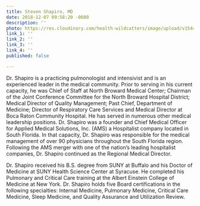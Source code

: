 ```yaml
---
title: Steven Shapiro, MD
date: 2018-12-07 09:58:20 -0600
description: ''
photo: https://res.cloudinary.com/health-wildcatters/image/upload/v1544198318/image.png
link_1: ''
link_2: ''
link_3: ''
link_4: ''
published: false

---
```

Dr. Shapiro is a practicing pulmonologist and intensivist and is an experienced leader in the medical community. Prior to serving in his current capacity, he was Chief of Staff at North Broward Medical Center; Chairman of the Joint Conference Committee for the North Broward Hospital District; Medical Director of Quality Management; Past Chief, Department of Medicine; Director of Respiratory Care Services and Medical Director at Boca Raton Community Hospital. He has served in numerous other medical leadership positions. Dr. Shapiro was a founder and Chief Medical Officer for Applied Medical Solutions, Inc. (AMS) a Hospitalist company located in South Florida. In that capacity, Dr. Shapiro was responsible for the medical management of over 90 physicians throughout the South Florida region. Following the AMS merger with one of the nation’s leading hospitalist companies, Dr. Shapiro continued as the Regional Medical Director.

Dr. Shapiro received his B.S. degree from SUNY at Buffalo and his Doctor of Medicine at SUNY Health Science Center at Syracuse. He completed his Pulmonary and Critical Care training at the Albert Einstein College of Medicine at New York. Dr. Shapiro holds five Board certifications in the following specialties: Internal Medicine, Pulmonary Medicine, Critical Care Medicine, Sleep Medicine, and Quality Assurance and Utilization Review.